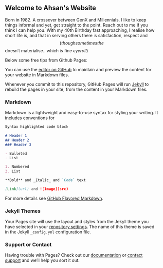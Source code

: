## Welcome to Ahsan's Website

Born in 1982. A crossover between GenX and Millennials. I like to keep things informal and yet, get straight to the point. Reach out to me if you think I can help you. With my 40th Birthday fast approaching, I realise how short life is, and that in serving others there is satisfaction, respect and $$ (though sometimes the $$ doesn’t materialise.. which is fine *eyeroll*)


Below some free tips from Github Pages:

You can use the [editor on GitHub](https://github.com/ahsanmohiuddin2021/ahsanmohiuddin.com/edit/gh-pages/index.md) to maintain and preview the content for your website in Markdown files.

Whenever you commit to this repository, GitHub Pages will run [Jekyll](https://jekyllrb.com/) to rebuild the pages in your site, from the content in your Markdown files.

### Markdown

Markdown is a lightweight and easy-to-use syntax for styling your writing. It includes conventions for

```markdown
Syntax highlighted code block

# Header 1
## Header 2
### Header 3

- Bulleted
- List

1. Numbered
2. List

**Bold** and _Italic_ and `Code` text

[Link](url) and ![Image](src)
```

For more details see [GitHub Flavored Markdown](https://guides.github.com/features/mastering-markdown/).

### Jekyll Themes

Your Pages site will use the layout and styles from the Jekyll theme you have selected in your [repository settings](https://github.com/ahsanmohiuddin2021/ahsanmohiuddin.com/settings). The name of this theme is saved in the Jekyll `_config.yml` configuration file.

### Support or Contact

Having trouble with Pages? Check out our [documentation](https://docs.github.com/categories/github-pages-basics/) or [contact support](https://support.github.com/contact) and we’ll help you sort it out.
